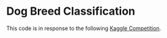 # Dog Breed Classification

This code is in response to the following [Kaggle Competition](https://www.kaggle.com/c/dog-breed-identification/).
